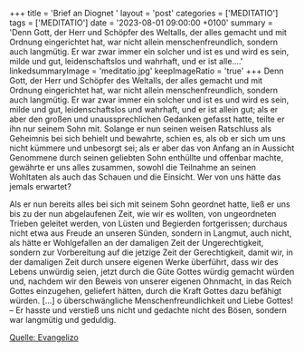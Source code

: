 +++
title = 'Brief an Diognet  '
layout = 'post'
categories = ['MEDITATIO']
tags = ['MEDITATIO']
date = '2023-08-01 09:00:00 +0100'
summary = 'Denn Gott, der Herr und Schöpfer des Weltalls, der alles gemacht und mit Ordnung eingerichtet hat, war nicht allein menschenfreundlich, sondern auch langmütig. Er war zwar immer ein solcher und ist es und wird es sein, milde und gut, leidenschaftslos und wahrhaft, und er ist alle....'
linkedsummaryImage = 'meditatio.jpg'
keepImageRatio = 'true'
+++
Denn Gott, der Herr und Schöpfer des Weltalls, der alles gemacht und mit Ordnung eingerichtet hat, war nicht allein menschenfreundlich, sondern auch langmütig. Er war zwar immer ein solcher und ist es und wird es sein, milde und gut, leidenschaftslos und wahrhaft, und er ist allein gut; als er aber den großen und unaussprechlichen Gedanken gefasst hatte, teilte er ihn nur seinem Sohn mit.<!--more--> Solange er nun seinen weisen Ratschluss als Geheimnis bei sich behielt und bewahrte, schien es, als ob er sich um uns nicht kümmere und unbesorgt sei; als er aber das von Anfang an in Aussicht Genommene durch seinen geliebten Sohn enthüllte und offenbar machte, gewährte er uns alles zusammen, sowohl die Teilnahme an seinen Wohltaten als auch das Schauen und die Einsicht. Wer von uns hätte das jemals erwartet?

Als er nun bereits alles bei sich mit seinem Sohn geordnet hatte, ließ er uns bis zu der nun abgelaufenen Zeit, wie wir es wollten, von ungeordneten Trieben geleitet werden, von Lüsten und Begierden fortgerissen; durchaus nicht etwa aus Freude an unseren Sünden, sondern in Langmut, auch nicht, als hätte er Wohlgefallen an der damaligen Zeit der Ungerechtigkeit, sondern zur Vorbereitung auf die jetzige Zeit der Gerechtigkeit, damit wir, in der damaligen Zeit durch unsere eigenen Werke überführt, dass wir des Lebens unwürdig seien, jetzt durch die Güte Gottes würdig gemacht würden und, nachdem wir den Beweis von unserer eigenen Ohnmacht, in das Reich Gottes einzugehen, geliefert hätten, durch die Kraft Gottes dazu befähigt würden. […] o überschwängliche Menschenfreundlichkeit und Liebe Gottes! – Er hasste und verstieß uns nicht und gedachte nicht des Bösen, sondern war langmütig und geduldig.


[Quelle: Evangelizo](https://evangeliumtagfuertag.org/DE/gospel)

